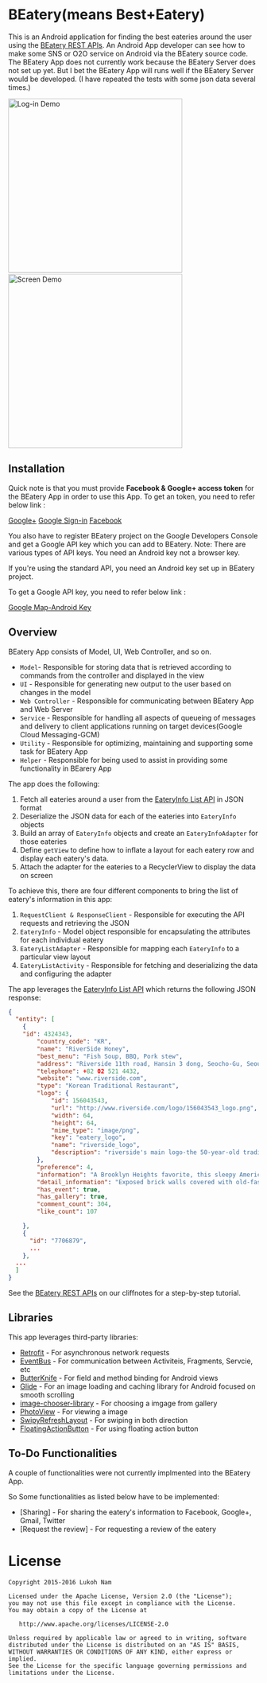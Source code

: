 # BEatery(means Best+Eatery)

This is an Android application for finding the best eateries around the user using the [BEatery REST APIs](https://github.com/Lukoh/beateries/blob/master/BEatery%20REST%20APIs.pdf). An Android App developer can see how to make some SNS or O2O service on Android via the BEatery source code. The BEatery App does not currently work because the BEatery Server does not set up yet. But I bet the BEatery App will runs well if the BEatery Server would be developed. (I have repeated the tests with some json data several times.)

<img src="https://github.com/Lukoh/beateries/blob/master/BEatery_Login.jpg" alt="Log-in Demo" width="350" />
&nbsp;
<img src="https://github.com/Lukoh/beateries/blob/master/BEatery.jpg" alt="Screen Demo" width="350" />

## Installation

Quick note is that you must provide **Facebook & Google+ access token** for the BEatery App in order to use this App. To get an token, you need to refer below link :

[Google+](https://developers.google.com/+/mobile/android/sign-in?hl=en) 
[Google Sign-in](https://developers.google.com/identity/sign-in/android/start)
[Facebook](https://developers.facebook.com/docs/facebook-login/android) 

You also have to register BEatery project on the Google Developers Console and get a Google API key which you can add to BEatery. Note: There are various types of API keys. You need an Android key not a browser key.

If you're using the standard API, you need an Android key set up in BEatery project.

To get a Google API key, you need to refer below link :

[Google Map-Android Key](https://developers.google.com/maps/documentation/android-api/signup) 

## Overview

BEatery App consists of Model, UI, Web Controller, and so on.

* `Model`- Responsible for storing data that is retrieved according to commands from the controller and displayed in the 
	view
* `UI` - Responsible for generating new output to the user based on changes in the model
* `Web Controller` - Responsible for communicating between BEatery App and Web Server
* `Service` - Responsible for handling all aspects of queueing of messages and delivery to client applications running on 	target devices(Google Cloud Messaging-GCM) 
* `Utility` - Responsible for optimizing, maintaining and supporting some task for BEatery App
* `Helper` - Responsible for being used to assist in providing some functionality in BEarery App

The app does the following:

1. Fetch all eateries around a user from the [EateryInfo List API](https://github.com/Lukoh/beateries/blob/master/EateryList%20API.pdf) in JSON format
2. Deserialize the JSON data for each of the eateries into `EateryInfo` objects
3. Build an array of `EateryInfo` objects and create an `EateryInfoAdapter` for those eateries
4. Define `getView` to define how to inflate a layout for each eatery row and display each eatery's data.
5. Attach the adapter for the eateries to a RecyclerView to display the data on screen

To achieve this, there are four different components to bring the list of eatery's information in this app:

1. `RequestClient & ResponseClient` - Responsible for executing the API requests and retrieving the JSON
2. `EateryInfo` - Model object responsible for encapsulating the attributes for each individual eatery
3. `EateryListAdapter` - Responsible for mapping each `EateryInfo` to a particular view layout
4. `EateryListActivity` - Responsible for fetching and deserializing the data and configuring the adapter

The app leverages the [EateryInfo List API](https://github.com/Lukoh/beateries/blob/master/EateryList%20API.pdf) which returns the following JSON response:

```json
{
  "entity": [
    {
	"id": 4324343,
    	"country_code": "KR",
    	"name": "RiverSide Honey",
    	"best_menu": "Fish Soup, BBQ, Pork stew",
    	"address": "Riverside 11th road, Hansin 3 dong, Seocho-Gu, Seoul",
    	"telephone": +82 02 521 4432,
    	"website": "www.riverside.com",
    	"type": "Korean Traditional Restaurant",
    	"logo": {
      		"id": 156043543,
      		"url": "http://www.riverside.com/logo/156043543_logo.png",
      		"width": 64,
      		"height": 64,
      		"mime_type": "image/png",
      		"key": "eatery_logo",
      		"name": "riverside_logo",
      		"description": "riverside's main logo-the 50-year-old tradition of making…"
    	},
    	"preference": 4,
   	    "information": "A Brooklyn Heights favorite, this sleepy American tavern is a…",
    	"detail_information": "Exposed brick walls covered with old-fashioned clocks…",
    	"has_event": true,
    	"has_gallery": true,
    	"comment_count": 304,
    	"like_count": 107

    },
    {
      "id": "7706879",
      ...
    },
  ...
  ]
}
```

See the [BEatery REST APIs](https://github.com/Lukoh/beateries/blob/master/BEatery%20REST%20APIs.pdf) on our cliffnotes for a step-by-step tutorial.

## Libraries

This app leverages third-party libraries:

 * [Retrofit](http://square.github.io/retrofit/) - For asynchronous network requests
 * [EventBus](http://greenrobot.org/eventbus/) - For communication between Activiteis, Fragments, Servcie, etc
 * [ButterKnife](http://jakewharton.github.io/butterknife/) - For field and method binding for Android views
 * [Glide](https://github.com/bumptech/glide) - For an image loading and caching library for Android focused on smooth scrolling
 * [image-chooser-library](https://github.com/coomar2841/image-chooser-library) - For choosing a imgage from gallery
 * [PhotoView](https://github.com/chrisbanes/PhotoView) - For viewing a image
 * [SwipyRefreshLayout](https://github.com/OrangeGangsters/SwipyRefreshLayout) - For swiping in both direction
 * [FloatingActionButton](https://github.com/Clans/FloatingActionButton) - For using floating action button

## To-Do Functionalities

A couple of functionalities were not currently implmented into the BEatery App.

So Some functionalities as listed below have to be implemented:

 * [Sharing] - For sharing the eatery's information to Facebook, Google+, Gmail, Twitter
 * [Request the review] - For requesting a review of the eatery

# License
```
Copyright 2015-2016 Lukoh Nam

Licensed under the Apache License, Version 2.0 (the "License");
you may not use this file except in compliance with the License.
You may obtain a copy of the License at

   http://www.apache.org/licenses/LICENSE-2.0

Unless required by applicable law or agreed to in writing, software
distributed under the License is distributed on an "AS IS" BASIS,
WITHOUT WARRANTIES OR CONDITIONS OF ANY KIND, either express or implied.
See the License for the specific language governing permissions and
limitations under the License.
```
